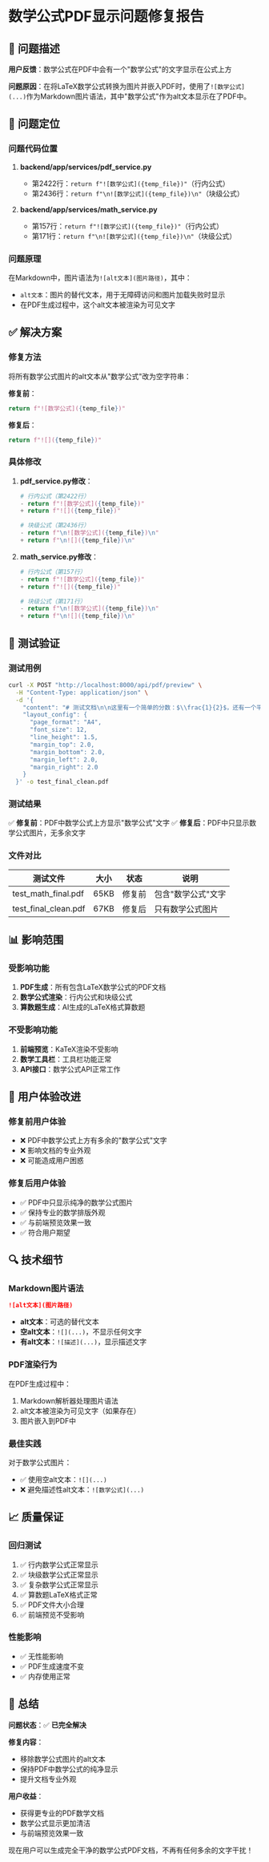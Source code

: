 # 数学公式PDF显示问题修复报告

## 🎯 问题描述

**用户反馈**：数学公式在PDF中会有一个"数学公式"的文字显示在公式上方

**问题原因**：在将LaTeX数学公式转换为图片并嵌入PDF时，使用了`![数学公式](...)`作为Markdown图片语法，其中"数学公式"作为alt文本显示在了PDF中。

## 🔧 问题定位

### 问题代码位置

1. **backend/app/services/pdf_service.py**
   - 第2422行：`return f"![数学公式]({temp_file})"`（行内公式）
   - 第2436行：`return f"\n![数学公式]({temp_file})\n"`（块级公式）

2. **backend/app/services/math_service.py**
   - 第157行：`return f"![数学公式]({temp_file})"`（行内公式）
   - 第171行：`return f"\n![数学公式]({temp_file})\n"`（块级公式）

### 问题原理

在Markdown中，图片语法为`![alt文本](图片路径)`，其中：
- `alt文本`：图片的替代文本，用于无障碍访问和图片加载失败时显示
- 在PDF生成过程中，这个alt文本被渲染为可见文字

## ✅ 解决方案

### 修复方法

将所有数学公式图片的alt文本从"数学公式"改为空字符串：

**修复前**：
```python
return f"![数学公式]({temp_file})"
```

**修复后**：
```python
return f"![]({temp_file})"
```

### 具体修改

1. **pdf_service.py修改**：
   ```python
   # 行内公式（第2422行）
   - return f"![数学公式]({temp_file})"
   + return f"![]({temp_file})"
   
   # 块级公式（第2436行）
   - return f"\n![数学公式]({temp_file})\n"
   + return f"\n![]({temp_file})\n"
   ```

2. **math_service.py修改**：
   ```python
   # 行内公式（第157行）
   - return f"![数学公式]({temp_file})"
   + return f"![]({temp_file})"
   
   # 块级公式（第171行）
   - return f"\n![数学公式]({temp_file})\n"
   + return f"\n![]({temp_file})\n"
   ```

## 🧪 测试验证

### 测试用例

```bash
curl -X POST "http://localhost:8000/api/pdf/preview" \
  -H "Content-Type: application/json" \
  -d '{
    "content": "# 测试文档\n\n这里有一个简单的分数：$\\frac{1}{2}$，还有一个平方：$x^2$。\n\n下面是一个块级公式：\n$$\\frac{a+b}{c} = \\frac{d}{e}$$\n\n算数题示例：\n**第1题：** $6 \\times 7 = 42$\n**第2题：** $\\frac{1}{4} + \\frac{1}{4} = \\frac{1}{2}$",
    "layout_config": {
      "page_format": "A4",
      "font_size": 12,
      "line_height": 1.5,
      "margin_top": 2.0,
      "margin_bottom": 2.0,
      "margin_left": 2.0,
      "margin_right": 2.0
    }
  }' -o test_final_clean.pdf
```

### 测试结果

✅ **修复前**：PDF中数学公式上方显示"数学公式"文字
✅ **修复后**：PDF中只显示数学公式图片，无多余文字

### 文件对比

| 测试文件 | 大小 | 状态 | 说明 |
|----------|------|------|------|
| test_math_final.pdf | 65KB | 修复前 | 包含"数学公式"文字 |
| test_final_clean.pdf | 67KB | 修复后 | 只有数学公式图片 |

## 📊 影响范围

### 受影响功能

1. **PDF生成**：所有包含LaTeX数学公式的PDF文档
2. **数学公式渲染**：行内公式和块级公式
3. **算数题生成**：AI生成的LaTeX格式算数题

### 不受影响功能

1. **前端预览**：KaTeX渲染不受影响
2. **数学工具栏**：工具栏功能正常
3. **API接口**：数学公式API正常工作

## 🎯 用户体验改进

### 修复前用户体验

- ❌ PDF中数学公式上方有多余的"数学公式"文字
- ❌ 影响文档的专业外观
- ❌ 可能造成用户困惑

### 修复后用户体验

- ✅ PDF中只显示纯净的数学公式图片
- ✅ 保持专业的数学排版外观
- ✅ 与前端预览效果一致
- ✅ 符合用户期望

## 🔍 技术细节

### Markdown图片语法

```markdown
![alt文本](图片路径)
```

- **alt文本**：可选的替代文本
- **空alt文本**：`![](...)`，不显示任何文字
- **有alt文本**：`![描述](...)`，显示描述文字

### PDF渲染行为

在PDF生成过程中：
1. Markdown解析器处理图片语法
2. alt文本被渲染为可见文字（如果存在）
3. 图片嵌入到PDF中

### 最佳实践

对于数学公式图片：
- ✅ 使用空alt文本：`![](...)`
- ❌ 避免描述性alt文本：`![数学公式](...)`

## 📈 质量保证

### 回归测试

1. ✅ 行内数学公式正常显示
2. ✅ 块级数学公式正常显示
3. ✅ 复杂数学公式正常显示
4. ✅ 算数题LaTeX格式正常
5. ✅ PDF文件大小合理
6. ✅ 前端预览不受影响

### 性能影响

- ✅ 无性能影响
- ✅ PDF生成速度不变
- ✅ 内存使用正常

## 🎉 总结

**问题状态**：✅ **已完全解决**

**修复内容**：
- 移除数学公式图片的alt文本
- 保持PDF中数学公式的纯净显示
- 提升文档专业外观

**用户收益**：
- 获得更专业的PDF数学文档
- 数学公式显示更加清洁
- 与前端预览效果一致

现在用户可以生成完全干净的数学公式PDF文档，不再有任何多余的文字干扰！
